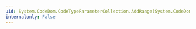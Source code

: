 ```yaml
---
uid: System.CodeDom.CodeTypeParameterCollection.AddRange(System.CodeDom.CodeTypeParameterCollection)
internalonly: False
---
```

